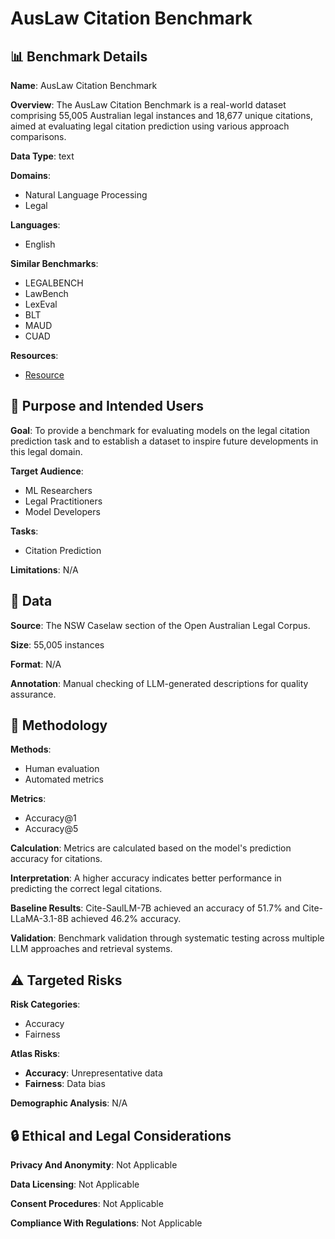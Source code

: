 # AusLaw Citation Benchmark

## 📊 Benchmark Details

**Name**: AusLaw Citation Benchmark

**Overview**: The AusLaw Citation Benchmark is a real-world dataset comprising 55,005 Australian legal instances and 18,677 unique citations, aimed at evaluating legal citation prediction using various approach comparisons.

**Data Type**: text

**Domains**:
- Natural Language Processing
- Legal

**Languages**:
- English

**Similar Benchmarks**:
- LEGALBENCH
- LawBench
- LexEval
- BLT
- MAUD
- CUAD

**Resources**:
- [Resource](https://auslawbench.github.iokeywords)

## 🎯 Purpose and Intended Users

**Goal**: To provide a benchmark for evaluating models on the legal citation prediction task and to establish a dataset to inspire future developments in this legal domain.

**Target Audience**:
- ML Researchers
- Legal Practitioners
- Model Developers

**Tasks**:
- Citation Prediction

**Limitations**: N/A

## 💾 Data

**Source**: The NSW Caselaw section of the Open Australian Legal Corpus.

**Size**: 55,005 instances

**Format**: N/A

**Annotation**: Manual checking of LLM-generated descriptions for quality assurance.

## 🔬 Methodology

**Methods**:
- Human evaluation
- Automated metrics

**Metrics**:
- Accuracy@1
- Accuracy@5

**Calculation**: Metrics are calculated based on the model's prediction accuracy for citations.

**Interpretation**: A higher accuracy indicates better performance in predicting the correct legal citations.

**Baseline Results**: Cite-SaulLM-7B achieved an accuracy of 51.7% and Cite-LLaMA-3.1-8B achieved 46.2% accuracy.

**Validation**: Benchmark validation through systematic testing across multiple LLM approaches and retrieval systems.

## ⚠️ Targeted Risks

**Risk Categories**:
- Accuracy
- Fairness

**Atlas Risks**:
- **Accuracy**: Unrepresentative data
- **Fairness**: Data bias

**Demographic Analysis**: N/A

## 🔒 Ethical and Legal Considerations

**Privacy And Anonymity**: Not Applicable

**Data Licensing**: Not Applicable

**Consent Procedures**: Not Applicable

**Compliance With Regulations**: Not Applicable
